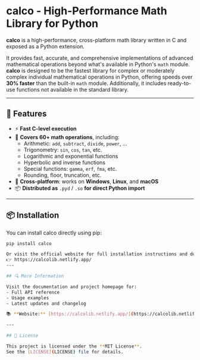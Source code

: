 # calco - High-Performance Math Library for Python

**calco** is a high-performance, cross-platform math library written in C and exposed as a Python extension.

It provides fast, accurate, and comprehensive implementations of advanced mathematical operations beyond what's available in Python's `math` module.  
**calco** is designed to be the fastest library for complex or moderately complex individual mathematical operations in Python, offering speeds over **30% faster** than the built-in `math` module. Additionally, it includes ready-to-use functions not available in the standard library.

---

## 🚀 Features

- ⚡ **Fast C-level execution**
- 🧮 **Covers 60+ math operations**, including:
  - Arithmetic: `add`, `subtract`, `divide`, `power`, ...
  - Trigonometry: `sin`, `cos`, `tan`, etc.
  - Logarithmic and exponential functions
  - Hyperbolic and inverse functions
  - Special functions: `gamma`, `erf`, `fma`, etc.
  - Rounding, floor, truncation, etc.
- 🧩 **Cross-platform**: works on **Windows**, **Linux**, and **macOS**
- 📦 **Distributed as** `.pyd` / `.so` **for direct Python import**

---

## 📦 Installation

You can install calco directly using pip:

```bash
pip install calco

Or visit the official website for full installation instructions and downloadable builds:
👉 https://calcolib.netlify.app/
---

## 🔍 More Information

Visit the documentation and project homepage for:
- Full API reference
- Usage examples
- Latest updates and changelog

📚 **Website:** [https://calcolib.netlify.app/](https://calcolib.netlify.app/)

---

## 📄 License

This project is licensed under the **MIT License**.  
See the [LICENSE](LICENSE) file for details.
